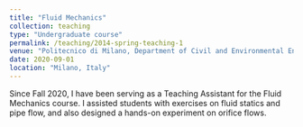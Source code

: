```yaml
---
title: "Fluid Mechanics"
collection: teaching
type: "Undergraduate course"
permalink: /teaching/2014-spring-teaching-1
venue: "Politecnico di Milano, Department of Civil and Environmental Engineering"
date: 2020-09-01
location: "Milano, Italy"
---
```


Since Fall 2020, I have been serving as a Teaching Assistant for the Fluid Mechanics course. I assisted students with exercises on fluid statics and pipe flow, and also designed a hands-on experiment on orifice flows.
